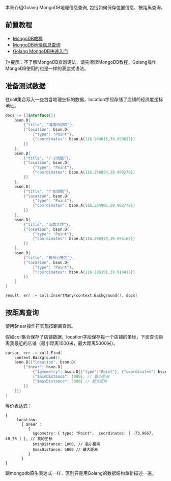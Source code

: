 本章介绍Golang MongoDB地理信息查询, 包括如何保存位置信息、按距离查询。

## 前置教程
- <a href='/#/数据库/mongodb/README'>MongoDB教程</a>
- <a href='/#/数据库/mongodb/position/model'>MongoDB地理信息查询</a>
- <a href='/#/编程语言/golang/MongoDB/fast_induction'>Golang MongoDB快速入门</a>

?>提示：不了解MongoDB查询语法，请先阅读MongoDB教程，Golang操作MongoDB使用的也是一样的表达式语法。

## 准备测试数据

往coll集合写入一些包含地理坐标的数据，location字段存储了店铺的经纬度坐标地址。
```go
docs := []interface{}{
    bson.D{
        {"title", "海南白切鸡"},
        {"location", bson.D{
            {"type": "Point"},
            {"coordinates": bson.A{116.240015,39.899617}}
        }}
    },
    bson.D{
        {"title", "广东烧腊"},
        {"location", bson.D{
            {"type": "Point"},
            {"coordinates": bson.A{116.268854,39.900276}}
        }}
    },
    bson.D{
        {"title", "广东烧鹅"},
        {"location", bson.D{
            {"type": "Point"},
            {"coordinates": bson.A{116.264905,39.902778}}
        }}
    },
    bson.D{
        {"title", "山西大饼"},
        {"location", bson.D{
            {"type": "Point"},
            {"coordinates": bson.A{116.288938,39.893164}}
        }}
    },
    bson.D{
        {"title", "杭州小笼包"},
        {"location", bson.D{
            {"type": "Point"},
            {"coordinates": bson.A{116.286191,39.910415}}
        }}
    }
}

result, err := coll.InsertMany(context.Background(), docs)
```

## 按距离查询
使用$near操作符实现按距离查询。

假如coll集合保存了店铺数据，location字段保存每一个店铺的坐标，下面查询距离我最近的店铺（最小距离1000米，最大距离5000米）。
```go
cursor, err := coll.Find(
    context.Background(),
    bson.D{{"location", bson.D{
        {"$near": bson.D{
            {"$geometry": bson.D{{"type":"Point"}, {"coordinates": bson.A{116.288938,39.893164}}}}, // 我的当前坐标
            {"$minDistance": 1000}, // 最小距离
            {"$maxDistance": 5000} // 最大距离
        }}
    }}}
)
```

等价表达式：
```terminal
{
     location:
       { $near :
          {
            $geometry: { type: "Point",  coordinates: [ -73.9667, 40.78 ] }, // 我的坐标
            $minDistance: 1000, // 最小距离
            $maxDistance: 5000 // 最大距离
          }
       }
}
```
跟mongodb原生表达式一样，区别只是用Golang的数据结构重新描述一遍。